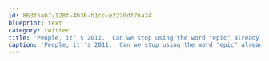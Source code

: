 ```yaml
---
id: 863f5ab7-128f-4b36-b1cc-e2220df76a24
blueprint: text
category: twitter
title: 'People, it''s 2011.  Can we stop using the word "epic" already?'
caption: 'People, it''s 2011.  Can we stop using the word "epic" already?'
---
```

